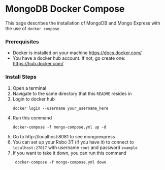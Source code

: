 # MongoDB Docker Compose

This page describes the installation of MongoDB and Mongo Express with the use of `docker compose`

### Prerequisites

* Docker is installed on your machine  https://docs.docker.com/
* You have a docker hub account. If not, go create one: https://hub.docker.com/

### Install Steps

1. Open a terminal
2. Navigate to the same directory that this `README` resides in
3. Login to docker hub
    ```
    docker login --username your_username_here
    ```
4. Run this command
   ```
   docker-compose -f mongo-compose.yml up -d
   ```
5. Go to http://localhost:8081 to see mongoexpress
6. You can set up your Robo 3T (if you have it) to connect to `localhost:27017` with username `root` and password `example`
7. If you want to take it down, you can run this command
   ```
    docker-compose -f mongo-compose.yml down
   ```

